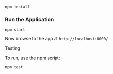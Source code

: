 

```
npm install
```



### Run the Application

```
npm start
```

Now browse to the app at `http://localhost:8000/`


Testing

To run, use the npm script:

```
npm test
```
